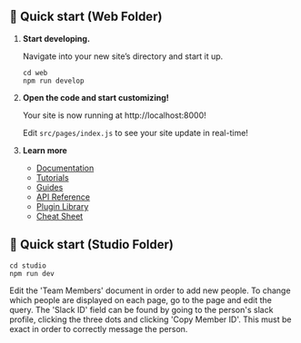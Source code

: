 ## 🚀 Quick start (Web Folder)

1.  **Start developing.**

    Navigate into your new site’s directory and start it up.

    ```shell
    cd web
    npm run develop
    ```

3.  **Open the code and start customizing!**

    Your site is now running at http://localhost:8000!

    Edit `src/pages/index.js` to see your site update in real-time!

4.  **Learn more**

    - [Documentation](https://www.gatsbyjs.com/docs/?utm_source=starter&utm_medium=readme&utm_campaign=minimal-starter)
    - [Tutorials](https://www.gatsbyjs.com/docs/tutorial/?utm_source=starter&utm_medium=readme&utm_campaign=minimal-starter)
    - [Guides](https://www.gatsbyjs.com/docs/how-to/?utm_source=starter&utm_medium=readme&utm_campaign=minimal-starter)
    - [API Reference](https://www.gatsbyjs.com/docs/api-reference/?utm_source=starter&utm_medium=readme&utm_campaign=minimal-starter)
    - [Plugin Library](https://www.gatsbyjs.com/plugins?utm_source=starter&utm_medium=readme&utm_campaign=minimal-starter)
    - [Cheat Sheet](https://www.gatsbyjs.com/docs/cheat-sheet/?utm_source=starter&utm_medium=readme&utm_campaign=minimal-starter)

## 🚀 Quick start (Studio Folder)
    
    cd studio
    npm run dev
    
Edit the 'Team Members' document in order to add new people.
To change which people are displayed on each page, go to the page and edit the query.
The 'Slack ID' field can be found by going to the person's slack profile, clicking the three dots and clicking 'Copy Member ID'. This must be exact in order to correctly message the person.

